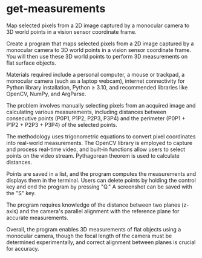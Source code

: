 # get-measurements
Map selected pixels from a 2D image captured by a monocular camera to 3D world points in a vision sensor coordinate frame.

Create a program that maps selected pixels from a 2D image captured by a monocular camera to 3D world points in a vision sensor coordinate frame. You will then use these 3D world points to perform 3D measurements on flat surface objects.

Materials required include a personal computer, a mouse or trackpad, a monocular camera (such as a laptop webcam), internet connectivity for Python library installation, Python ≥ 3.10, and recommended libraries like OpenCV, NumPy, and ArgParse.

The problem involves manually selecting pixels from an acquired image and calculating various measurements, including distances between consecutive points (P0P1, P1P2, P2P3, P3P4) and the perimeter (P0P1 + P1P2 + P2P3 + P3P4) of the selected points.

The methodology uses trigonometric equations to convert pixel coordinates into real-world measurements. The OpenCV library is employed to capture and process real-time video, and built-in functions allow users to select points on the video stream. Pythagorean theorem is used to calculate distances.

Points are saved in a list, and the program computes the measurements and displays them in the terminal. Users can delete points by holding the control key and end the program by pressing "Q." A screenshot can be saved with the "S" key.

The program requires knowledge of the distance between two planes (z-axis) and the camera's parallel alignment with the reference plane for accurate measurements.

Overall, the program enables 3D measurements of flat objects using a monocular camera, though the focal length of the camera must be determined experimentally, and correct alignment between planes is crucial for accuracy.
